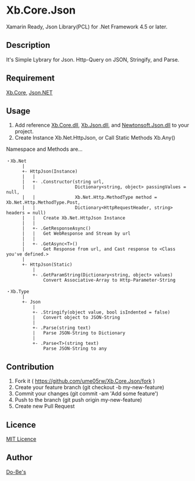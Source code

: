 Xb.Core.Json
====

Xamarin Ready, Json Library(PCL) for .Net Framework 4.5 or later.

## Description
It's Simple Lybrary for Json. Http-Query on JSON, Stringify, and Parse.

## Requirement
[Xb.Core](https://github.com/ume05rw/Xb.Core), 
[Json.NET](http://www.newtonsoft.com/json)

## Usage
1. Add reference [Xb.Core.dll](https://github.com/ume05rw/Xb.Core.Json/blob/master/binary/Xb.Core.dll), [Xb.Json.dll](https://github.com/ume05rw/Xb.Core.Json/blob/master/binary/Xb.Json.dll), and [Newtonsoft.Json.dll](https://github.com/ume05rw/Xb.Core.Json/blob/master/binary/Newtonsoft.Json.dll) to your project.
2. Create Instance Xb.Net.HttpJson, or Call Static Methods Xb.Any()

Namespace and Methods are...

    ・Xb.Net
          |
          +- HttpJson(Instance)
          |   |
          |   +- .Constructor(string url,
          |   |               Dictionary<string, object> passingValues = null,
          |   |               Xb.Net.Http.MethodType method = Xb.Net.Http.MethodType.Post,
          |   |               Dictionary<HttpRequestHeader, string> headers = null)
          |   |   Create Xb.Net.HttpJson Instance
          |   |
          |   +- .GetResponseAsync()
          |   |   Get WebResponse and Stream by url
          |   |
          |   +- .GetAsync<T>()
          |       Get Response from url, and Cast response to <Class you've defined.>
          |
          +- HttpJson(Static)
              |
              +- .GetParamString(Dictionary<string, object> values)
                  Convert Associative-Array to Http-Parameter-String
    
    ・Xb.Type
          |
          +- Json
              |
              +- .Stringify(object value, bool isIndented = false)
              |   Convert object to JSON-String
              |
              +- .Parse(string text)
              |   Parse JSON-String to Dictionary
              |
              +- .Parse<T>(string text)
                  Parse JSON-String to any


## Contribution
1. Fork it ( https://github.com/ume05rw/Xb.Core.Json/fork )
2. Create your feature branch (git checkout -b my-new-feature)
3. Commit your changes (git commit -am 'Add some feature')
4. Push to the branch (git push origin my-new-feature)
5. Create new Pull Request


## Licence

[MIT Licence](https://github.com/ume05rw/Xb.Core.Json/blob/master/LICENSE)

## Author

[Do-Be's](http://dobes.jp)
